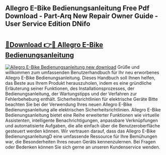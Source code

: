 ## Allegro E-Bike Bedienungsanleitung Free Pdf Download - Part-Arq New Repair Owner Guide - User Service Edition DNifo

# <h2><a href="http://df5d9wa.blite.top/?on=Allegro+E-Bike+Bedienungsanleitung">🔗Download 👉🔴 Allegro E-Bike Bedienungsanleitung</a></h2>

[![Allegro E-Bike Bedienungsanleitung new download](https://i.imgur.com/lujVjoI.png)](http://df5d9wa.blite.top/?on=Allegro+E-Bike+Bedienungsanleitung)
Grüße und willkommen zum umfassenden Benutzerhandbuch für Ihr neu erworbenes Allegro E-Bike Bedienungsanleitung. Dieses Handbuch soll Ihnen helfen, das Beste aus Ihrem Produkt herauszuholen, indem es eine gründliche Erläuterung seiner Funktionen, des Installationsprozesses, der Bedienungsanleitung, der Wartungstipps und der Verfahren zur Fehlerbehebung enthält. Sicherheitsrichtlinien für elektrische Geräte Bitte beachten Sie bei der Verwendung Ihres neuen Allegro E-Bike Bedienungsanleitung alle elektrischen Sicherheitsrichtlinien. Allegro E-Bike Bedienungsanleitung bietet eine Reihe erweiterter Funktionen wie virtuelle Assistenten, intelligente Benachrichtigungen, anpassbare Verknüpfungen und automatisierte Aufgaben, die alle einfach über die Benutzeroberfläche gesteuert werden können. Wir vertrauen darauf, dass das Allegro E-Bike BedienungsanleitungD eine umfassende Ressource für Ihre Bemühungen war, die Besonderheiten Ihres neuen Geräts kennenzulernen. Bei Fragen oder Bedenken können Sie sich gerne an unseren Kundenservice wenden.
